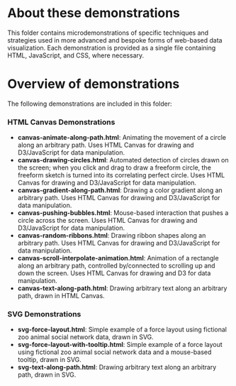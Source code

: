 # About these demonstrations

This folder contains microdemonstrations of specific techniques and strategies used in more advanced and bespoke forms of web-based data visualization. Each demonstration is provided as a single file containing HTML, JavaScript, and CSS, where necessary.

# Overview of demonstrations

The following demonstrations are included in this folder:

### HTML Canvas Demonstrations
* **canvas-animate-along-path.html**: Animating the movement of a circle along an arbitrary path. Uses HTML Canvas for drawing and D3/JavaScript for data manipulation.
* **canvas-drawing-circles.html**: Automated detection of circles drawn on the screen; when you click and drag to draw a freeform circle, the freeform sketch is turned into its correlating perfect circle. Uses HTML Canvas for drawing and D3/JavaScript for data manipulation.
* **canvas-gradient-along-path.html**: Drawing a color gradient along an arbitrary path. Uses HTML Canvas for drawing and D3/JavaScript for data manipulation.
* **canvas-pushing-bubbles.html**: Mouse-based interaction that pushes a circle across the screen. Uses HTML Canvas for drawing and D3/JavaScript for data manipulation.
* **canvas-random-ribbons.html**: Drawing ribbon shapes along an arbitrary path. Uses HTML Canvas for drawing and D3/JavaScript for data manipulation.
* **canvas-scroll-interpolate-animation.html**: Animation of a rectangle along an arbitrary path, controlled by/connected to scrolling up and down the screen. Uses HTML Canvas for drawing and D3 for data manipulation.
* **canvas-text-along-path.html**: Drawing arbitrary text along an arbitrary path, drawn in HTML Canvas.

### SVG Demonstrations
* **svg-force-layout.html**: Simple example of a force layout using fictional zoo animal social network data, drawn in SVG.
* **svg-force-layout-with-tooltip.html**: Simple example of a force layout using fictional zoo animal social network data and a mouse-based tooltip, drawn in SVG.
* **svg-text-along-path.html**: Drawing arbitrary text along an arbitrary path, drawn in SVG.
